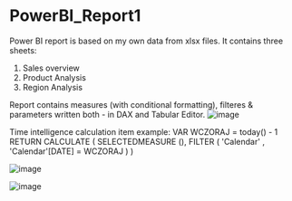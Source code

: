 # PowerBI_Report1
Power BI report is based on my own data from xlsx files.
It contains three sheets:
1) Sales overview
2) Product Analysis
3) Region Analysis

Report contains measures (with conditional formatting), filteres & parameters written both - in DAX and Tabular Editor.
![image](https://github.com/user-attachments/assets/b97f0464-09fd-4595-b7b3-324375804b4b)

Time intelligence calculation item example:
VAR WCZORAJ = today() - 1 
RETURN
CALCULATE (
    SELECTEDMEASURE (),
    FILTER (  'Calendar' , 'Calendar'[DATE] = WCZORAJ )
)

![image](https://github.com/user-attachments/assets/4a61c0e7-f6be-4478-b1eb-3452e7fef00a)

![image](https://github.com/user-attachments/assets/8b5b5a47-bb9c-4bdd-bb69-324c0c1308c2)
